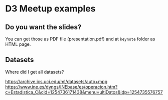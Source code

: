 # D3 Meetup examples

## Do you want the slides?
You can get those as PDF file (presentation.pdf) and at `keynote` folder as HTML page.

## Datasets
Where did I get all datasets?

https://archive.ics.uci.edu/ml/datasets/auto+mpg
https://www.ine.es/dyngs/INEbase/es/operacion.htm?c=Estadistica_C&cid=1254736171438&menu=ultiDatos&idp=1254735576757

